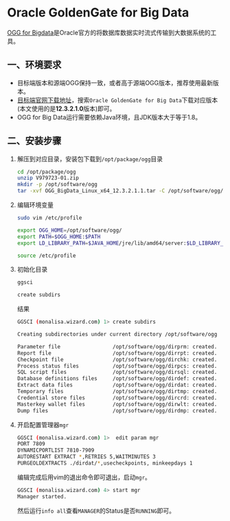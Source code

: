 # Oracle GoldenGate for Big Data

[OGG for Bigdata](https://docs.oracle.com/en/middleware/goldengate/big-data/index.html)是Oracle官方的将数据库数据实时流式传输到大数据系统的工具。

## 一、环境要求

* 目标端版本和源端OGG保持一致，或者高于源端OGG版本，推荐使用最新版本。
* [目标端官网下载地址](https://edelivery.oracle.com/osdc/faces/SoftwareDelivery)，搜索`Oracle GoldenGate for Big Data`下载对应版本(本文使用的是**12.3.2.1.0**版本)即可。
* OGG for Big Data运行需要依赖Java环境，且JDK版本大于等于1.8。



## 二、安装步骤

1. 解压到对应目录，安装包下载到`/opt/package/ogg`目录

   ```sh
   cd /opt/package/ogg
   unzip V979723-01.zip
   mkdir -p /opt/software/ogg
   tar -xvf OGG_BigData_Linux_x64_12.3.2.1.1.tar -C /opt/software/ogg/
   ```

2. 编辑环境变量

   ```sh
   sudo vim /etc/profile
   ```

   ```sh
   export OGG_HOME=/opt/software/ogg/
   export PATH=$OGG_HOME:$PATH 
   export LD_LIBRARY_PATH=$JAVA_HOME/jre/lib/amd64/server:$LD_LIBRARY_PATH 
   ```

   ```sh
   source /etc/profile
   ```

3. 初始化目录

   ```sh
   ggsci
   ```

   ```sh
   create subdirs
   ```

   结果

   ```sh
   GGSCI (monalisa.wizard.com) 1> create subdirs
   
   Creating subdirectories under current directory /opt/software/ogg
   
   Parameter file                 /opt/software/ogg/dirprm: created.
   Report file                    /opt/software/ogg/dirrpt: created.
   Checkpoint file                /opt/software/ogg/dirchk: created.
   Process status files           /opt/software/ogg/dirpcs: created.
   SQL script files               /opt/software/ogg/dirsql: created.
   Database definitions files     /opt/software/ogg/dirdef: created.
   Extract data files             /opt/software/ogg/dirdat: created.
   Temporary files                /opt/software/ogg/dirtmp: created.
   Credential store files         /opt/software/ogg/dircrd: created.
   Masterkey wallet files         /opt/software/ogg/dirwlt: created.
   Dump files                     /opt/software/ogg/dirdmp: created.
   ```

4. 开启配置管理器`mgr`

   ```sh
   GGSCI (monalisa.wizard.com) 1>  edit param mgr
   PORT 7809
   DYNAMICPORTLIST 7810-7909
   AUTORESTART EXTRACT *,RETRIES 5,WAITMINUTES 3
   PURGEOLDEXTRACTS ./dirdat/*,usecheckpoints, minkeepdays 1
   ```

   编辑完成后用vim的退出命令即可退出，启动`mgr`。

   ```sh
   GGSCI (monalisa.wizard.com) 4> start mgr
   Manager started.
   ```

   然后运行`info all`查看`MANAGER`的Status是否`RUNNING`即可。

   
